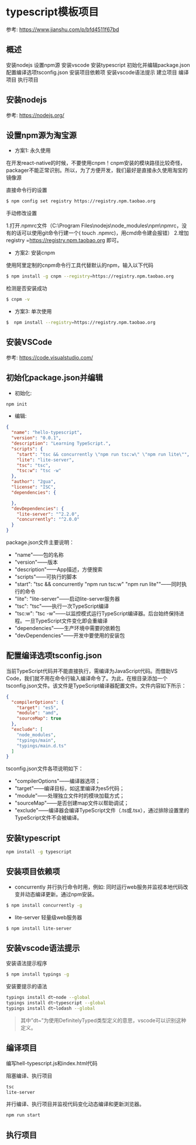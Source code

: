 # typescript模板项目

参考: https://www.jianshu.com/p/bfd4511f67bd

## 概述

安装nodejs
设置npm源
安装vscode
安装typescript
初始化并编辑package.json
配置编译选项tsconfig.json
安装项目依赖项
安装vscode语法提示
建立项目
编译项目
执行项目

## 安装nodejs

参考: https://nodejs.org/

## 设置npm源为淘宝源

- 方案1: 永久使用

在开发react-native的时候，不要使用cnpm！cnpm安装的模块路径比较奇怪，packager不能正常识别。所以，为了方便开发，我们最好是直接永久使用淘宝的镜像源

直接命令行的设置

~~~bash
$ npm config set registry https://registry.npm.taobao.org
~~~

手动修改设置

1.打开.npmrc文件（C:\Program Files\nodejs\node_modules\npm\npmrc，没有的话可以使用git命令行建一个( touch .npmrc)，用cmd命令建会报错）
2.增加 registry =https://registry.npm.taobao.org  即可。

- 方案2: 安装cnpm

使用阿里定制的cnpm命令行工具代替默认的npm，输入以下代码

~~~bash
$ npm install -g cnpm --registry=https://registry.npm.taobao.org
~~~

检测是否安装成功

~~~bash
$ cnpm -v
~~~

- 方案3: 单次使用

~~~bash
$  npm install --registry=https://registry.npm.taobao.org
~~~

## 安装VSCode

参考: https://code.visualstudio.com/ 

## 初始化package.json并编辑

- 初始化:

~~~bash
npm init
~~~

- 编辑: 

~~~json
{
  "name": "hello-typescript",
  "version": "0.0.1",
  "description": "Learning TypeScript.",
  "scripts": {
    "start": "tsc && concurrently \"npm run tsc:w\" \"npm run lite\"",
    "lite": "lite-server",
    "tsc": "tsc",
    "tsc:w": "tsc -w"
  },
  "author": "2gua",
  "license": "ISC",
  "dependencies": {

  },
  "devDependencies": {
    "lite-server": "^2.2.0",
    "concurrently": "^2.0.0"
  }
}
~~~

package.json文件主要说明：

- "name"——包的名称
- "version"——版本
- "description"——App描述，方便搜索
- "scripts"——可执行的脚本
- "start": "tsc && concurrently "npm run tsc:w" "npm run lite""——同时执行的命令
- "lite": "lite-server"——启动lite-server服务器
- "tsc": "tsc"——执行一次TypeScript编译
- "tsc:w": "tsc -w"——以监控模式运行TypeScript编译器。后台始终保持进程。一旦TypeScript文件变化即会重编译
- "dependencies"——生产环境中需要的依赖包
- "devDependencies"——开发中要使用的安装包

## 配置编译选项tsconfig.json

当前TypeScript代码并不能直接执行，需编译为JavaScript代码。而借助VS Code，我们就不用在命令行输入编译命令了。为此，在根目录添加一个tsconfig.json文件。该文件是TypeScript编译器配置文件。文件内容如下所示：

~~~json
{
  "compilerOptions": {
    "target": "es5",
    "module": "amd",
    "sourceMap": true
  },
  "exclude": [
    "node_modules",
    "typings/main",
    "typings/main.d.ts"
  ]
}
~~~

tsconfig.json文件各项说明如下：

- "compilerOptions"——编译器选项；
- "target"——编译目标，如这里编译为es5代码；
- "module"——处理独立文件时的模块加载方式；
- "sourceMap"——是否创建map文件以帮助调试；
- "exclude"——编译器会编译TypeScript文件（.ts或.tsx），通过排除设置里的TypeScript文件不会被编译。

## 安装typescript

~~~bash
npm install -g typescript
~~~

## 安装项目依赖项

- concurrently 并行执行命令时用，例如: 同时运行web服务并监视本地代码改变并动态编译更新。通过npm安装。

~~~bash
$ npm install concurrently -g
~~~

- lite-server 轻量级web服务器

~~~bash
$ npm install lite-server
~~~

## 安装vscode语法提示

安装语法提示程序
~~~bash
$ npm install typings -g
~~~
安装要提示的语法
~~~bash
typings install dt~node --global
typings install dt~typescript --global
typings install dt~lodash --global
~~~

> 其中”dt~”为使用DefinitelyTyped类型定义的意思，vscode可以识别这种定义。

## 编译项目

编写hell-typescript.js和index.html代码

阻塞编译、执行项目
~~~bash
tsc
lite-server
~~~

并行编译、执行项目并监视代码变化动态编译和更新浏览器。
~~~bash
npm run start
~~~

## 执行项目

